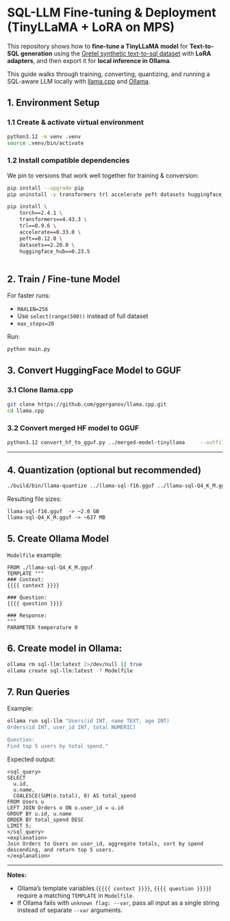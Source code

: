 # SQL-LLM Fine-tuning & Deployment (TinyLLaMA + LoRA on MPS)

This repository shows how to **fine-tune a TinyLLaMA model** for **Text-to-SQL generation** using the [Gretel synthetic text-to-sql dataset](https://huggingface.co/datasets/gretelai/synthetic_text_to_sql) with **LoRA adapters**, and then export it for **local inference in Ollama**.

This guide walks through training, converting, quantizing, and running a SQL-aware LLM locally with [llama.cpp](https://github.com/ggerganov/llama.cpp) and [Ollama](https://ollama.ai).

## 1. Environment Setup

### 1.1 Create & activate virtual environment

```bash
python3.12 -m venv .venv
source .venv/bin/activate
```

### 1.2 Install compatible dependencies
We pin to versions that work well together for training & conversion:

```bash
pip install --upgrade pip
pip uninstall -y transformers trl accelerate peft datasets huggingface_hub torchvision torchaudio

pip install \
    torch==2.4.1 \
    transformers==4.43.3 \
    trl==0.9.6 \
    accelerate==0.33.0 \
    peft==0.12.0 \
    datasets==2.20.0 \
    huggingface_hub==0.23.5
    
```

## 2. Train / Fine-tune Model

For faster runs:
- `MAXLEN=256`
- Use `select(range(500))` instead of full dataset
- `max_steps=20`

Run:
```bash
python main.py
```

## 3. Convert HuggingFace Model to GGUF

### 3.1 Clone llama.cpp
```bash
git clone https://github.com/ggerganov/llama.cpp.git
cd llama.cpp
```

### 3.2 Convert merged HF model to GGUF
```bash
python3.12 convert_hf_to_gguf.py ../merged-model-tinyllama     --outfile ../llama-sql-f16.gguf     --outtype f16
```

---

## 4. Quantization (optional but recommended)

```bash
./build/bin/llama-quantize ../llama-sql-f16.gguf ../llama-sql-Q4_K_M.gguf Q4_K_M
```

Resulting file sizes:
```
llama-sql-f16.gguf  -> ~2.0 GB
llama-sql-Q4_K_M.gguf -> ~637 MB
```

## 5. Create Ollama Model

`Modelfile` example:
```
FROM ./llama-sql-Q4_K_M.gguf
TEMPLATE """
### Context:
{{{{ context }}}}

### Question:
{{{{ question }}}}

### Response:
"""
PARAMETER temperature 0
```

## 6. Create model in Ollama:
```bash
ollama rm sql-llm:latest 2>/dev/null || true
ollama create sql-llm:latest -f Modelfile
```

## 7. Run Queries

Example:
```bash
ollama run sql-llm "Users(id INT, name TEXT, age INT)
Orders(id INT, user_id INT, total NUMERIC)

Question:
Find top 5 users by total spend."
```

Expected output:
```
<sql_query>
SELECT
  u.id,
  u.name,
  COALESCE(SUM(o.total), 0) AS total_spend
FROM Users u
LEFT JOIN Orders o ON o.user_id = u.id
GROUP BY u.id, u.name
ORDER BY total_spend DESC
LIMIT 5;
</sql_query>
<explanation>
Join Orders to Users on user_id, aggregate totals, sort by spend descending, and return top 5 users.
</explanation>
```

---
**Notes:**
- Ollama’s template variables (`{{{{ context }}}}`, `{{{{ question }}}}`) require a matching `TEMPLATE` in `Modelfile`.
- If Ollama fails with `unknown flag: --var`, pass all input as a single string instead of separate `--var` arguments.
